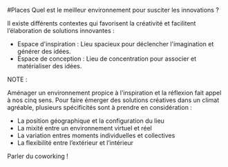 #Places
Quel est le meilleur  environnement pour susciter les innovations ? 

Il existe différents contextes qui favorisent la créativité et facilitent l’élaboration de solutions innovantes : 

- Espace d'inspiration : Lieu spacieux pour déclencher l'imagination et générer des idées. 
- Espace de conception : Lieu de concentration pour associer et matérialiser des idées. 

NOTE : Aménager un environnement propice à l’inspiration et la réflexion fait appel à nos cinq sens. Pour faire émerger des solutions créatives dans un climat agréable, plusieurs spécificités sont à prendre en considération :- La position géographique et la configuration du lieu - La mixité entre un environnement virtuel et réel- La variation entres moments individuelles et collectives- La flexibilité entre l’extérieur et l’intérieur

Parler du coworking ! 